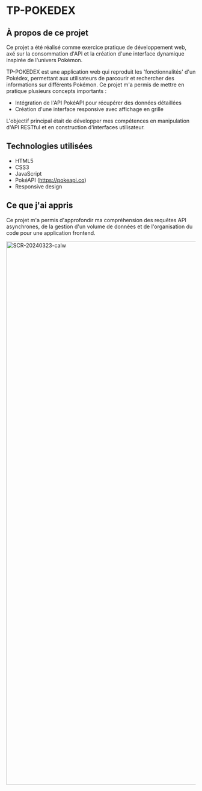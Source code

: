 # TP-POKEDEX

## À propos de ce projet
Ce projet a été réalisé comme exercice pratique de développement web, axé sur la consommation d'API et la création d'une interface dynamique inspirée de l'univers Pokémon.

TP-POKEDEX est une application web qui reproduit les 'fonctionnalités' d'un Pokédex, permettant aux utilisateurs de parcourir et rechercher des informations sur différents Pokémon. Ce projet m'a permis de mettre en pratique plusieurs concepts importants :

- Intégration de l'API PokéAPI pour récupérer des données détaillées
- Création d'une interface responsive avec affichage en grille

L'objectif principal était de développer mes compétences en manipulation d'API RESTful et en construction d'interfaces utilisateur.

## Technologies utilisées
- HTML5
- CSS3
- JavaScript
- PokéAPI (https://pokeapi.co)
- Responsive design

## Ce que j'ai appris
Ce projet m'a permis d'approfondir ma compréhension des requêtes API asynchrones, de la gestion d'un volume de données et de l'organisation du code pour une application frontend.

















<img width="1440" alt="SCR-20240323-calw" src="https://github.com/ALL-ALL-ALL/TP-POKEDEX/assets/157831738/32218f35-7ae2-4385-bf51-50c322390b7c">
